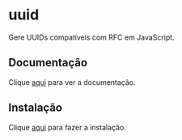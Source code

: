 # uuid

Gere UUIDs compatíveis com RFC em JavaScript.

## Documentação

Clique [aqui](https://github.com/kelektiv/node-uuid) para ver a documentação.

## Instalação

Clique [aqui](https://www.npmjs.com/package/uuid) para fazer a instalação.